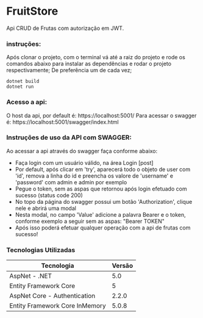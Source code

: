 # FruitStore
Api CRUD de Frutas com autorização em JWT.
### instruções:
Após clonar o projeto, com o terminal vá até a raiz do projeto e rode os comandos abaixo para instalar as dependências e rodar o projeto respectivamente;
De preferência um de cada vez;
```
dotnet build
dotnet run
```

### Acesso a api:
O host da api, por default é: https://localhost:5001/
Para acessar o swagger é: https://localhost:5001/swagger/index.html

### Instruções de uso da API com SWAGGER:
Ao acessar a api através do swagger faça conforme abaixo:
- Faça login com um usuário válido, na área Login [post]
- Por default, após clicar em 'try', aparecerá todo o objeto de user com 'id', remova a linha do id e preencha os valore de 'username' e 'password' com admin e admin por exemplo
- Pegue o token, sem as aspas que retornou após login efetuado com sucesso (status code 200)
- No topo da página do swagger possui um botão 'Authorization', clique nele e abrirá uma modal
- Nesta modal, no campo 'Value' adicione a palavra Bearer e o token, conforme exemplo a seguir sem as aspas: "Bearer TOKEN"
- Após isso poderá efetuar qualquer operação com a api de frutas com sucesso!


### Tecnologias Utilizadas

| Tecnologia | Versão |
| ------ | ------ |
| AspNet - .NET | 5.0 |
| Entity Framework Core | 5 |
| AspNet Core - Authentication | 2.2.0 |
| Entity Framework Core InMemory | 5.0.8 |
